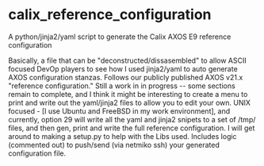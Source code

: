 # calix_reference_configuration
A python/jinja2/yaml script to generate the Calix AXOS E9 reference configuration

Basically, a file that can be "deconstructed/dissasembled" to allow ASCII focused DevOp players to see how I used jinja2/yaml to auto generate 
AXOS configuration stanzas. Follows our publicly published AXOS v21.x "reference configuration."  Still a work in in progress -- some sections 
remain to complete, and I think it might be interesting to create a menu to print and write out the yaml/jinja2 files to allow you to edit your
own. UNIX focused - 
[I use Ubuntu and FreeBSD in my work environment], and currently, option 29 will write all the yaml and jinja2 snipets to a set of /tmp/ files, and 
then gen, print and write the full reference configuration. I will get around to making a setup.py to help with the Libs used. Includes logic 
(commented out) to push/send (via netmiko ssh) your generated configuration file. 
